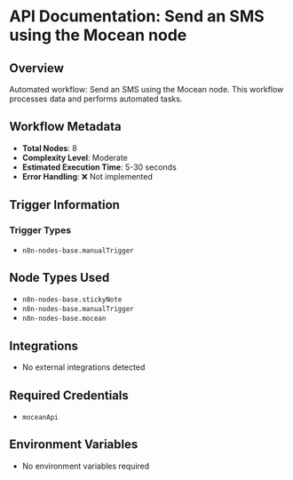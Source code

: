 # API Documentation: Send an SMS using the Mocean node

## Overview
Automated workflow: Send an SMS using the Mocean node. This workflow processes data and performs automated tasks.

## Workflow Metadata
- **Total Nodes**: 8
- **Complexity Level**: Moderate
- **Estimated Execution Time**: 5-30 seconds
- **Error Handling**: ❌ Not implemented

## Trigger Information
### Trigger Types
- `n8n-nodes-base.manualTrigger`

## Node Types Used
- `n8n-nodes-base.stickyNote`
- `n8n-nodes-base.manualTrigger`
- `n8n-nodes-base.mocean`

## Integrations
- No external integrations detected

## Required Credentials
- `moceanApi`

## Environment Variables
- No environment variables required
